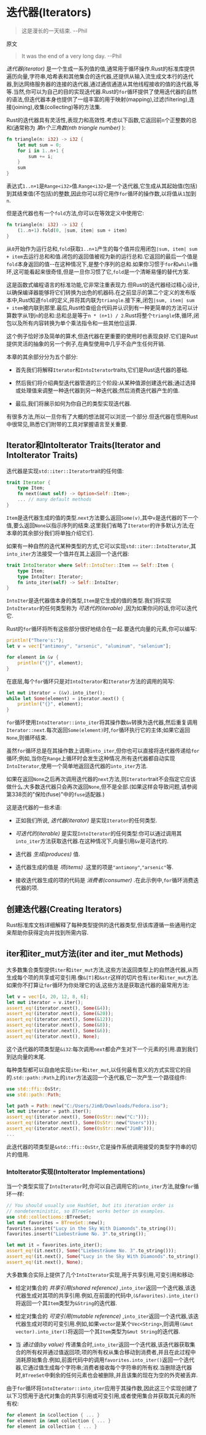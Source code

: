 # 迭代器(Iterators)

> 这是漫长的一天结束.
> --Phil

原文

> It was the end of a very long day.
> --Phil

*迭代器(iterator)* 是一个生成一系列值的值,通常用于循环操作.Rust的标准库提供遍历向量,字符串,哈希表和其他集合的迭代器,还提供从输入流生成文本行的迭代器,到达网络服务器的连接的迭代器,通过通信通道从其他线程接收的值的迭代器,等等.当然,你可以为自己的目的实现迭代器.Rust的`for`循环提供了使用迭代器的自然的语法,但迭代器本身也提供了一组丰富的用于映射(mapping),过滤(filtering),连接(joining),收集(collecting)等的方法集.

Rust的迭代器具有灵活性,表现力和高效性.考虑以下函数,它返回前`n`个正整数的总和(通常称为 *第n个三角数(nth triangle number)* ):

```Rust
fn triangle(n: i32) -> i32 {
    let mut sum = 0;
    for i in 1..n+1 {
        sum += i;
    }
    sum
}
```

表达式`1..n+1`是`Range<i32>`值.`Range<i32>`是一个迭代器,它生成从其起始值(包括)到其结束值(不包括)的整数,因此你可以将它用作`for`循环的操作数,以将值从`1`加到`n`.

但是迭代器也有一个`fold`方法,你可以在等效定义中使用它:

```Rust
fn triangle(n: i32) -> i32 {
    (1..n+1).fold(0, |sum, item| sum + item)
}
```

从`0`开始作为运行总和,`fold`获取`1..n+1`产生的每个值并应用闭包`|sum, item| sum + item`去运行总和和值.闭包的返回值被视为新的运行总和.它返回的最后一个值是`fold`本身返回的值--在这种情况下,是整个序列的总和.如果你习惯于`for`和`while`循环,这可能看起来很奇怪,但是一旦你习惯了它,`fold`是一个清晰易懂的替代方案.

这是函数式编程语言的标准功能,它非常注重表现力.但Rust的迭代器经过精心设计,以确保编译器能够将它们转换为出色的机器码.在之前显示的第二个定义的发布版本中,Rust知道`fold`的定义,并将其内联为`triangle`.接下来,闭包`|sum, item| sum + item`被内联到那里.最后,Rust检查组合代码并认识到有一种更简单的方法可以计算数字从1到`n`的总和:总和总是等于`n * (n+1) / 2`.Rust将整个`triangle`体,循环,闭包以及所有内容转换为单个乘法指令和一些其他位运算.

这个例子恰好涉及简单的算术,但迭代器在更重要的使用时也表现良好.它们是Rust提供灵活的抽象的另一个例子,在典型使用中几乎不会产生任何开销.

本章的其余部分分为五个部分:

- 首先我们将解释`Iterator`和`IntoIterator`traits,它们是Rust迭代器的基础.

- 然后我们将介绍典型迭代器管道的三个阶段:从某种值源创建迭代器;通过选择或处理值来调整一种迭代器到另一种迭代器;然后消费迭代器产生的值.

- 最后,我们将展示如何为你自己的类型实现迭代器.

有很多方法,所以一旦你有了大概的想法就可以浏览一个部分.但迭代器在惯用Rust中很常见,熟悉它们附带的工具对掌握语言至关重要.

## Iterator和IntoIterator Traits(Iterator and IntoIterator Traits)

迭代器是实现`std::iter::Iterator`trait的任何值:

```Rust
trait Iterator {
    type Item;
    fn next(&mut self) -> Option<Self::Item>;
    ... // many default methods
}
```

`Item`是迭代器生成的值的类型.`next`方法要么返回`Some(v)`,其中`v`是迭代器的下一个值,要么返回`None`以指示序列的结束.这里我们省略了`Iterator`的许多默认方法;在本章的其余部分我们将单独介绍它们.

如果有一种自然的迭代某种类型的方式,它可以实现`std::iter::IntoIterator`,其`into_iter`方法接受一个值并在其上返回一个迭代器:

```Rust
trait IntoIterator where Self::IntoIter::Item == Self::Item {
    type Item;
    type IntoIter: Iterator;
    fn into_iter(self) -> Self::IntoIter;
}
```

`IntoIter`是迭代器值本身的类型,`Item`是它生成的值的类型.我们将实现`IntoIterator`的任何类型称为 *可迭代的(iterable)* ,因为如果你问的话,你可以迭代它.

Rust的`for`循环将所有这些部分很好地结合在一起.要迭代向量的元素,你可以编写:

```Rust
println!("There's:");
let v = vec!["antimony", "arsenic", "aluminum", "selenium"];

for element in &v {
    println!("{}", element);
}
```

在底层,每个`for`循环只是对`IntoIterator`和`Iterator`方法的调用的简写:

```Rust
let mut iterator = (&v).into_iter();
while let Some(element) = iterator.next() {
    println!("{}", element);
}
```

`for`循环使用`IntoIterator::into_iter`将其操作数`&v`转换为迭代器,然后重复调用`Iterator::next`.每次返回`Some(element)`时,`for`循环执行它的主体;如果它返回`None`,则循环结束.

虽然`for`循环总是在其操作数上调用`into_iter`,但你也可以直接将迭代器传递给`for`循环;例如,当你在`Range`上循环时会发生这种情况.所有迭代器都自动实现`IntoIterator`,使用一个简单地返回迭代器的`into_iter`方法.

如果在返回`None`之后再次调用迭代器的`next`方法,则`Iterator`trait不会指定它应该做什么.大多数迭代器只会再次返回`None`,但不是全部.(如果这样会导致问题,请参阅第338页的"保险(fuse)"中的`fuse`适配器.)

这是迭代器的一些术语:

- 正如我们所说, *迭代器(iterator)* 是实现`Iterator`的任何类型.

- *可迭代的(iterable)* 是实现`IntoIterator`的任何类型:你可以通过调用其`into_iter`方法获取迭代器.在这种情况下,向量引用`&v`是可迭代的.

- 迭代器 *生成(produces)* 值.

- 迭代器生成的值是 *项(items)* .这里的项是`"antimony"`,`"arsenic"`等.

- 接收迭代器生成的项的代码是 *消费者(consumer)* .在此示例中,`for`循环消费迭代器的项.

## 创建迭代器(Creating Iterators)

Rust标准库文档详细解释了每种类型提供的迭代器类型,但该库遵循一些通用约定来帮助你获得定向并找到所需内容.

## iter和iter_mut方法(iter and iter_mut Methods)

大多数集合类型提供`iter`和`iter_mut`方法,这些方法返回类型上的自然迭代器,从而生成每个项的共享或可变引用.像`&[T]`和`&str`这样的切片也有`iter`和`iter_mut`方法.如果你不打算让`for`循环为你处理它的话,这些方法是获取迭代器的最常用方法:

```Rust
let v = vec![4, 20, 12, 8, 6];
let mut iterator = v.iter();
assert_eq!(iterator.next(), Some(&4));
assert_eq!(iterator.next(), Some(&20));
assert_eq!(iterator.next(), Some(&12));
assert_eq!(iterator.next(), Some(&8));
assert_eq!(iterator.next(), Some(&6));
assert_eq!(iterator.next(), None);
```

这个迭代器的项类型是`&i32`:每次调用`next`都会产生对下一个元素的引用.直到我们到达向量的末尾.

每种类型都可以自由地实现`iter`和`iter_mut`,以任何最有意义的方式实现它的目的.`std::path::Path`上的`iter`方法返回一个迭代器,它一次产生一个路径组件:

```Rust
use std::ffi::OsStr;
use std::path::Path;

let path = Path::new("C:/Users/JimB/Downloads/Fedora.iso");
let mut iterator = path.iter();
assert_eq!(iterator.next(), Some(OsStr::new("C:")));
assert_eq!(iterator.next(), Some(OsStr::new("Users")));
assert_eq!(iterator.next(), Some(OsStr::new("JimB")));
...
```

此迭代器的项类型是`&std::ffi::OsStr`,它是操作系统调用接受的类型字符串的切片的借用.

### IntoIterator实现(IntoIterator Implementations)

当一个类型实现了`IntoIterator`时,你可以自己调用它的`into_iter`方法,就像`for`循环一样:

```Rust
// You should usually use HashSet, but its iteration order is
// nondeterministic, so BTreeSet works better in examples.
use std::collections::BTreeSet;
let mut favorites = BTreeSet::new();
favorites.insert("Lucy in the Sky With Diamonds".to_string());
favorites.insert("Liebesträume No. 3".to_string());

let mut it = favorites.into_iter();
assert_eq!(it.next(), Some("Liebesträume No. 3".to_string()));
assert_eq!(it.next(), Some("Lucy in the Sky With Diamonds".to_string()));
assert_eq!(it.next(), None);
```

大多数集合实际上提供了几个`IntoIterator`实现,用于共享引用,可变引用和移动:

- 给定对集合的 *共享引用(shared reference)* ,`into_iter`返回一个迭代器,该迭代器生成对其项的共享引用.例如,在前面的代码中,`(&favorites).into_iter()`将返回一个其`Item`类型为`&String`的迭代器.

- 给定对集合的 *可变引用(mutable reference)* ,`into_iter`返回一个迭代器,该迭代器生成对项的可变引用.例如,如果`vector`是某个`Vec<String>`,则调用`(&mut vector).into_iter()`将返回一个其`Item`类型为`&mut String`的迭代器.

- 当 *通过值(by value)* 传递集合时,`into_iter`返回一个迭代器,该迭代器获取集合的所有权并通过值返回项;项的所有权从集合移动到消费者,并且在此过程中消耗原始集合.例如,前面代码中的调用`favorites.into_iter()`返回一个迭代器,它通过值生成每个字符串;消费者接收每个字符串的所有权.当删除迭代器时,`BTreeSet`中剩余的任何元素也会被删除,并且该集的现在为空的外壳被丢弃.

由于`for`循环将`IntoIterator::into_iter`应用于其操作数,因此这三个实现创建了以下习惯用于迭代对集合的共享引用或可变引用,或者使用集合并获取其元素的所有权:

```Rust
for element in &collection { ... }
for element in &mut collection { ... }
for element in collection { ... }
```
